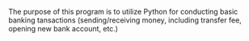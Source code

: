 The purpose of this program is to utilize Python for conducting basic banking tansactions (sending/receiving money, including transfer fee, opening new bank account, etc.)
